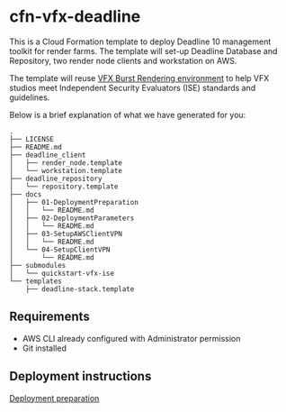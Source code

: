 # cfn-vfx-deadline

This is a Cloud Formation template to deploy Deadline 10 management toolkit for render farms. The template will set-up Deadline Database and Repository,
two render node clients and workstation on AWS.

The template will reuse [VFX Burst Rendering environment](https://github.com/aws-quickstart/quickstart-vfx-ise) to help VFX studios
meet Independent Security Evaluators (ISE) standards and guidelines.

Below is a brief explanation of what we have generated for you:
```
.
├── LICENSE
├── README.md
├── deadline_client
│   ├── render_node.template
│   └── workstation.template
├── deadline_repository
│   └── repository.template
├── docs
│   ├── 01-DeploymentPreparation
│   │   └── README.md
│   ├── 02-DeploymentParameters
│   │   └── README.md
│   ├── 03-SetupAWSClientVPN
│   │   └── README.md
│   └── 04-SetupClientVPN
│       └── README.md
├── submodules
│   └── quickstart-vfx-ise
└── templates
    ├── deadline-stack.template
```

## Requirements
* AWS CLI already configured with Administrator permission
* Git installed

## Deployment instructions
[Deployment preparation](docs/01-DeploymentPreparation/README.md)